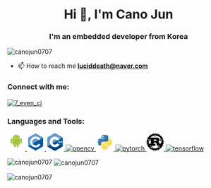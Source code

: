 <h1 align="center">Hi 👋, I'm Cano Jun</h1>
<h3 align="center">I'm an embedded developer from Korea</h3>

<p align="left"> <img src="https://komarev.com/ghpvc/?username=canojun0707&label=Profile%20views&color=0e75b6&style=flat" alt="canojun0707" /> </p>

- 📫 How to reach me **luciddeath@naver.com**

<h3 align="left">Connect with me:</h3>
<p align="left">
<a href="https://instagram.com/7_even_cj" target="blank"><img align="center" src="https://raw.githubusercontent.com/rahuldkjain/github-profile-readme-generator/master/src/images/icons/Social/instagram.svg" alt="7_even_cj" height="30" width="40" /></a>
</p>

<h3 align="left">Languages and Tools:</h3>
<p align="left"> <a href="https://developer.android.com" target="_blank" rel="noreferrer"> <img src="https://raw.githubusercontent.com/devicons/devicon/master/icons/android/android-original-wordmark.svg" alt="android" width="40" height="40"/> </a> <a href="https://www.cprogramming.com/" target="_blank" rel="noreferrer"> <img src="https://raw.githubusercontent.com/devicons/devicon/master/icons/c/c-original.svg" alt="c" width="40" height="40"/> </a> <a href="https://www.w3schools.com/cpp/" target="_blank" rel="noreferrer"> <img src="https://raw.githubusercontent.com/devicons/devicon/master/icons/cplusplus/cplusplus-original.svg" alt="cplusplus" width="40" height="40"/> </a> <a href="https://opencv.org/" target="_blank" rel="noreferrer"> <img src="https://www.vectorlogo.zone/logos/opencv/opencv-icon.svg" alt="opencv" width="40" height="40"/> </a> <a href="https://www.python.org" target="_blank" rel="noreferrer"> <img src="https://raw.githubusercontent.com/devicons/devicon/master/icons/python/python-original.svg" alt="python" width="40" height="40"/> </a> <a href="https://pytorch.org/" target="_blank" rel="noreferrer"> <img src="https://www.vectorlogo.zone/logos/pytorch/pytorch-icon.svg" alt="pytorch" width="40" height="40"/> </a> <a href="https://www.rust-lang.org" target="_blank" rel="noreferrer"> <img src="https://raw.githubusercontent.com/devicons/devicon/master/icons/rust/rust-plain.svg" alt="rust" width="40" height="40"/> </a> <a href="https://www.tensorflow.org" target="_blank" rel="noreferrer"> <img src="https://www.vectorlogo.zone/logos/tensorflow/tensorflow-icon.svg" alt="tensorflow" width="40" height="40"/> </a> </p>

<p><img align="left" src="https://github-readme-stats.vercel.app/api/top-langs?username=canojun0707&show_icons=true&locale=en&layout=compact" alt="canojun0707" /></p>

<p>&nbsp;<img align="center" src="https://github-readme-stats.vercel.app/api?username=canojun0707&show_icons=true&locale=en" alt="canojun0707" /></p>

<p><img align="center" src="https://github-readme-streak-stats.herokuapp.com/?user=canojun0707&" alt="canojun0707" /></p>
